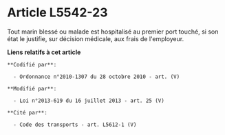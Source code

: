 # Article L5542-23

Tout marin blessé ou malade est hospitalisé au premier port touché, si son état le justifie, sur décision médicale, aux frais
de l'employeur.

**Liens relatifs à cet article**

	**Codifié par**:

	  - Ordonnance n°2010-1307 du 28 octobre 2010 - art. (V)

	**Modifié par**:

	  - Loi n°2013-619 du 16 juillet 2013 - art. 25 (V)

	**Cité par**:

	  - Code des transports - art. L5612-1 (V)
